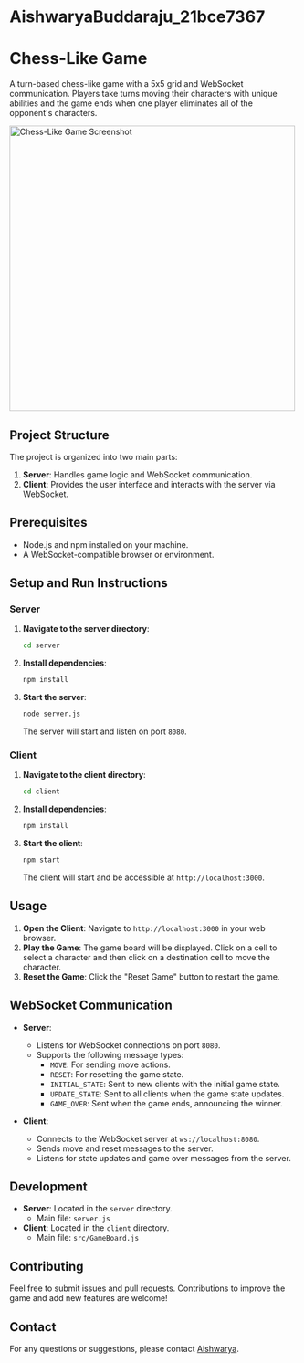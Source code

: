 # AishwaryaBuddaraju_21bce7367
# Chess-Like Game

A turn-based chess-like game with a 5x5 grid and WebSocket communication. Players take turns moving their characters with unique abilities and the game ends when one player eliminates all of the opponent's characters.

<img src="https://drive.google.com/file/d/1tykfxDQ_bn2tSpQO2Eiu0h9Z817xbngX/view?usp=sharing" alt="Chess-Like Game Screenshot" width="500"/>

## Project Structure

The project is organized into two main parts:
1. **Server**: Handles game logic and WebSocket communication.
2. **Client**: Provides the user interface and interacts with the server via WebSocket.

## Prerequisites

- Node.js and npm installed on your machine.
- A WebSocket-compatible browser or environment.

## Setup and Run Instructions

### Server

1. **Navigate to the server directory**:
    ```bash
    cd server
    ```

2. **Install dependencies**:
    ```bash
    npm install
    ```

3. **Start the server**:
    ```bash
    node server.js
    ```
   The server will start and listen on port `8080`.

### Client

1. **Navigate to the client directory**:
    ```bash
    cd client
    ```

2. **Install dependencies**:
    ```bash
    npm install
    ```

3. **Start the client**:
    ```bash
    npm start
    ```
   The client will start and be accessible at `http://localhost:3000`.

## Usage

1. **Open the Client**: Navigate to `http://localhost:3000` in your web browser.
2. **Play the Game**: The game board will be displayed. Click on a cell to select a character and then click on a destination cell to move the character.
3. **Reset the Game**: Click the "Reset Game" button to restart the game.

## WebSocket Communication

- **Server**:
  - Listens for WebSocket connections on port `8080`.
  - Supports the following message types:
    - `MOVE`: For sending move actions.
    - `RESET`: For resetting the game state.
    - `INITIAL_STATE`: Sent to new clients with the initial game state.
    - `UPDATE_STATE`: Sent to all clients when the game state updates.
    - `GAME_OVER`: Sent when the game ends, announcing the winner.

- **Client**:
  - Connects to the WebSocket server at `ws://localhost:8080`.
  - Sends move and reset messages to the server.
  - Listens for state updates and game over messages from the server.

## Development

- **Server**: Located in the `server` directory.
  - Main file: `server.js`
- **Client**: Located in the `client` directory.
  - Main file: `src/GameBoard.js`

## Contributing

Feel free to submit issues and pull requests. Contributions to improve the game and add new features are welcome!


## Contact

For any questions or suggestions, please contact [Aishwarya](mailto:aishwaryavarma.buddaraju@gmail.com).

